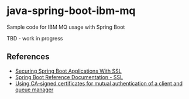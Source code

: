 # java-spring-boot-ibm-mq

Sample code for IBM MQ usage with Spring Boot

TBD - work in progress

## References

- [Securing Spring Boot Applications With SSL](https://spring.io/blog/2023/06/07/securing-spring-boot-applications-with-ssl)
- [Spring Boot Reference Documentation - SSL](https://docs.spring.io/spring-boot/reference/features/ssl.html)
- [Using CA-signed certificates for mutual authentication of a client and queue manager](https://www.ibm.com/docs/en/ibm-mq/9.4.x?topic=ccqms-using-ca-signed-certificates-mutual-authentication-client-queue-manager)
